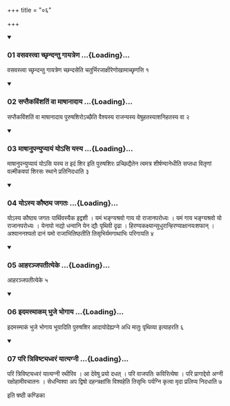 +++
title = "०६"

+++

<div class="js_include" includetitle="true" newlevelforh1="3" unfilled="" url="/vedAH_yajuH/taittirIyam/sUtram/ApastambaH/shrautam/vishvAsa-prastutiH/16/06/01_vasavastvA_chChRndantu_gAyatreNa.md">
<details open><summary><h3>01 वसवस्त्वा च्छृन्दन्तु गायत्रेण ...{Loading}...</h3></summary>

वसवस्त्वा च्छृन्दन्तु गायत्रेण च्छन्दसेति चतुर्भिरजाक्षीरेणोखामाच्छृणत्ति १
</details>
</div>

<div class="js_include collapsed" newlevelforh1="4" title="सर्वाष् टीकाः" url="/vedAH_yajuH/taittirIyam/sUtram/ApastambaH/shrautam/sarvASh_TIkAH/16/06/01_vasavastvA_chChRndantu_gAyatreNa.md"> </div>



<div class="js_include collapsed" newlevelforh1="4" title="मूलम्" url="/vedAH_yajuH/taittirIyam/sUtram/ApastambaH/shrautam/mUlam/16/06/01_vasavastvA_chChRndantu_gAyatreNa.md"> </div>


<div class="js_include" includetitle="true" newlevelforh1="3" unfilled="" url="/vedAH_yajuH/taittirIyam/sUtram/ApastambaH/shrautam/vishvAsa-prastutiH/16/06/02_saptaikaviMshatiM_vA_mAShAnAdAya.md">
<details open><summary><h3>02 सप्तैकविंशतिं वा माषानादाय ...{Loading}...</h3></summary>

सप्तैकविंशतिं वा माषानादाय पुरुषशिरोऽच्छैति वैश्यस्य राजन्यस्य वेषुहतस्याशनिहतस्य वा २
</details>
</div>

<div class="js_include collapsed" newlevelforh1="4" title="सर्वाष् टीकाः" url="/vedAH_yajuH/taittirIyam/sUtram/ApastambaH/shrautam/sarvASh_TIkAH/16/06/02_saptaikaviMshatiM_vA_mAShAnAdAya.md"> </div>



<div class="js_include collapsed" newlevelforh1="4" title="मूलम्" url="/vedAH_yajuH/taittirIyam/sUtram/ApastambaH/shrautam/mUlam/16/06/02_saptaikaviMshatiM_vA_mAShAnAdAya.md"> </div>


<div class="js_include" includetitle="true" newlevelforh1="3" unfilled="" url="/vedAH_yajuH/taittirIyam/sUtram/ApastambaH/shrautam/vishvAsa-prastutiH/16/06/03_mAShAnupanyupyAyaM_yo-si_yasya.md">
<details open><summary><h3>03 माषानुपन्युप्यायं योऽसि यस्य ...{Loading}...</h3></summary>

माषानुपन्युप्यायं योऽसि यस्य त इदं शिर इति पुरुषशिरः प्रच्छिद्यैतेन त्वमत्र शीर्षण्वानेधीति सप्तधा वितृणां वल्मीकवपां शिरसः स्थाने प्रतिनिदधाति ३
</details>
</div>

<div class="js_include collapsed" newlevelforh1="4" title="सर्वाष् टीकाः" url="/vedAH_yajuH/taittirIyam/sUtram/ApastambaH/shrautam/sarvASh_TIkAH/16/06/03_mAShAnupanyupyAyaM_yo-si_yasya.md"> </div>



<div class="js_include collapsed" newlevelforh1="4" title="मूलम्" url="/vedAH_yajuH/taittirIyam/sUtram/ApastambaH/shrautam/mUlam/16/06/03_mAShAnupanyupyAyaM_yo-si_yasya.md"> </div>


<div class="js_include" includetitle="true" newlevelforh1="3" unfilled="" url="/vedAH_yajuH/taittirIyam/sUtram/ApastambaH/shrautam/vishvAsa-prastutiH/16/06/04_yo-sya_kauShThya_jagataH.md">
<details open><summary><h3>04 योऽस्य कौष्ठ्य जगतः ...{Loading}...</h3></summary>

योऽस्य कौष्ठ्य जगतः पार्थिवस्यैक इद्वशी । यमं भङ्ग्यश्रवो गाय यो राजानपरोध्यः । यमं गाय भङ्ग्यश्रवो यो राजानपरोध्यः । येनापो नद्यो धन्वानि येन द्यौः पृथिवी दृढा । हिरण्यकक्ष्यान्सुधुरान्हिरण्याक्षानयःशफान् । अश्वाननश्यतो दानं यमो राजाभितिष्ठतीति तिसृभिर्यमगाथाभिः परिगायति ४
</details>
</div>

<div class="js_include collapsed" newlevelforh1="4" title="सर्वाष् टीकाः" url="/vedAH_yajuH/taittirIyam/sUtram/ApastambaH/shrautam/sarvASh_TIkAH/16/06/04_yo-sya_kauShThya_jagataH.md"> </div>



<div class="js_include collapsed" newlevelforh1="4" title="मूलम्" url="/vedAH_yajuH/taittirIyam/sUtram/ApastambaH/shrautam/mUlam/16/06/04_yo-sya_kauShThya_jagataH.md"> </div>


<div class="js_include" includetitle="true" newlevelforh1="3" unfilled="" url="/vedAH_yajuH/taittirIyam/sUtram/ApastambaH/shrautam/vishvAsa-prastutiH/16/06/05_AharanjapatItyeke.md">
<details open><summary><h3>05 आहरञ्जपतीत्येके ...{Loading}...</h3></summary>

आहरञ्जपतीत्येके ५
</details>
</div>

<div class="js_include collapsed" newlevelforh1="4" title="सर्वाष् टीकाः" url="/vedAH_yajuH/taittirIyam/sUtram/ApastambaH/shrautam/sarvASh_TIkAH/16/06/05_AharanjapatItyeke.md"> </div>



<div class="js_include collapsed" newlevelforh1="4" title="मूलम्" url="/vedAH_yajuH/taittirIyam/sUtram/ApastambaH/shrautam/mUlam/16/06/05_AharanjapatItyeke.md"> </div>


<div class="js_include" includetitle="true" newlevelforh1="3" unfilled="" url="/vedAH_yajuH/taittirIyam/sUtram/ApastambaH/shrautam/vishvAsa-prastutiH/16/06/06_idamasmAkam_bhuje_bhogAya.md">
<details open><summary><h3>06 इदमस्माकम् भुजे भोगाय ...{Loading}...</h3></summary>

इदमस्माकं भुजे भोगाय भूयादिति पुरुषशिर आदायोदेह्यग्ने अधि मातुः पृथिव्या इत्याहरति ६
</details>
</div>

<div class="js_include collapsed" newlevelforh1="4" title="सर्वाष् टीकाः" url="/vedAH_yajuH/taittirIyam/sUtram/ApastambaH/shrautam/sarvASh_TIkAH/16/06/06_idamasmAkam_bhuje_bhogAya.md"> </div>



<div class="js_include collapsed" newlevelforh1="4" title="मूलम्" url="/vedAH_yajuH/taittirIyam/sUtram/ApastambaH/shrautam/mUlam/16/06/06_idamasmAkam_bhuje_bhogAya.md"> </div>


<div class="js_include" includetitle="true" newlevelforh1="3" unfilled="" url="/vedAH_yajuH/taittirIyam/sUtram/ApastambaH/shrautam/vishvAsa-prastutiH/16/06/07_pari_triviShTyadhvaraM_yAtyagnI.md">
<details open><summary><h3>07 परि त्रिविष्ट्यध्वरं यात्यग्नी ...{Loading}...</h3></summary>

परि त्रिविष्ट्यध्वरं यात्यग्नी रथीरिव । आ देवेषु प्रयो दधत् । परि वाजपतिः कविरित्येषा । परि प्रागाद्देवो अग्नी रक्षोहामीवचातनः । सेधन्विश्वा अप द्विषो दहन्त्रक्षांसि विश्वहेति तिसृभिः पर्यग्नि कृत्वा मृदा प्रलिप्य निदधाति ७
</details>
</div>

<div class="js_include collapsed" newlevelforh1="4" title="सर्वाष् टीकाः" url="/vedAH_yajuH/taittirIyam/sUtram/ApastambaH/shrautam/sarvASh_TIkAH/16/06/07_pari_triviShTyadhvaraM_yAtyagnI.md"> </div>



<div class="js_include collapsed" newlevelforh1="4" title="मूलम्" url="/vedAH_yajuH/taittirIyam/sUtram/ApastambaH/shrautam/mUlam/16/06/07_pari_triviShTyadhvaraM_yAtyagnI.md"> </div>





  
इति षष्ठी कण्डिका 
